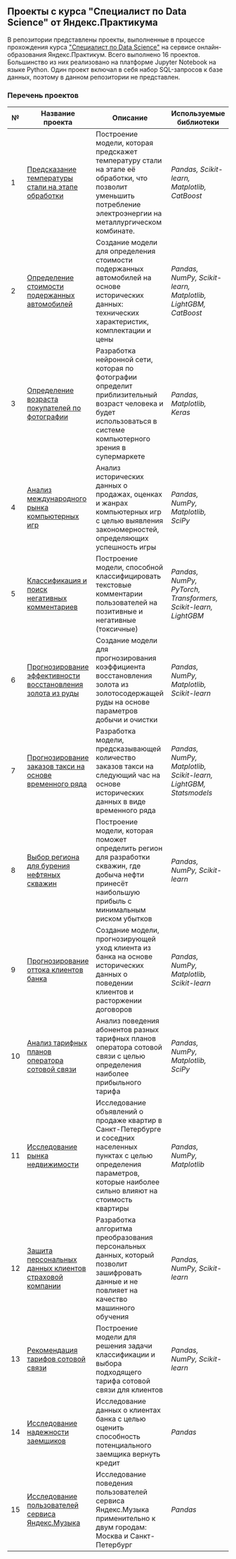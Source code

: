 ## Проекты с курса "Специалист по Data Science" от Яндекс.Практикума
В репозитории представлены проекты, выполненные в процессе прохождения курса ["Специалист по Data Science"](https://practicum.yandex.ru/data-scientist/) на сервисе онлайн-образования Яндекс.Практикум. Всего выполнено 16 проектов. Большинство из них реализовано на платформе Jupyter Notebook на языке Python. Один проект включал в себя набор SQL-запросов к базе данных, поэтому в данном репозитории не представлен.
### Перечень проектов
| № | Название проекта | Описание | Используемые библиотеки | 
| --- | --- | --- | ---|
| 1 | [Предсказание температуры стали на этапе обработки](01_steel_temperature_prediction) | Построение модели, которая предскажет температуру стали на этапе её обработки, что позволит уменьшить потребление электроэнергии на металлургическом комбинате. | *Pandas, Scikit-learn, Matplotlib, CatBoost* |
| 2 | [Определение стоимости подержанных автомобилей](02_car_price_prediction) | Создание модели для определения стоимости подержанных автомобилей на основе исторических данных: технических характеристик, комплектации и цены | *Pandas, NumPy, Scikit-learn, Matplotlib, LightGBM, CatBoost* |
| 3 | [Определение возраста покупателей по фотографии](03_age_recognition_by_photo) | Разработка нейронной сети, которая по фотографии определит приблизительный возраст человека и будет использоваться в системе компьютерного зрения в супермаркете | *Pandas, Matplotlib, Keras* |
| 4 | [Анализ международного рынка компьютерных игр](04_game_market_analysis) | Анализ исторических данных о продажах, оценках и жанрах компьютерных игр с целью выявления закономерностей, определяющих успешность игры| *Pandas, NumPy, Matplotlib, SciPy* |
| 5 | [Классификация и поиск негативных комментариев](05_toxic_comments_search) | Построение модели, способной классифицировать текстовые комментарии пользователей на позитивные и негативные (токсичные)| *Pandas, NumPy, PyTorch, Transformers, Scikit-learn, LightGBM* |
| 6 | [Прогнозирование эффективности восстановления золота из руды](06_gold_recovery_prediction) | Создание модели для прогнозирования коэффициента восстановления золота из золотосодержащей руды на основе параметров добычи и очистки | *Pandas, NumPy, Matplotlib, Scikit-learn* |
| 7 | [Прогнозирование заказов такси на основе временного ряда](07_taxi_time_series) | Разработка модели, предсказывающей количество заказов такси на следующий час на основе исторических данных в виде временного ряда | *Pandas, NumPy, Matplotlib, Scikit-learn, LightGBM,  Statsmodels* |
| 8 | [Выбор региона для бурения нефтяных скважин](08_oil_region_selection) | Построение модели, которая поможет определить регион для разработки скважин, где добыча нефти принесёт наибольшую прибыль c минимальным риском убытков | *Pandas, NumPy, Scikit-learn* |
| 9 | [Прогнозирование оттока клиентов банка](09_bank_client_churn) | Создание модели, прогнозирующей уход клиента из банка на основе исторических данных о поведении клиентов и расторжении договоров | *Pandas, NumPy, Matplotlib, Scikit-learn* |
| 10 | [Анализ тарифных планов оператора сотовой связи](10_tariff_analysis) | Анализ поведения абонентов разных тарифных планов оператора сотовой связи с целью определения наиболее прибыльного тарифа | *Pandas, NumPy, Matplotlib, SciPy* |
| 11 | [Исследование рынка недвижимости](11_real_estate_analysis) | Исследование объявлений о продаже квартир в Санкт-Петербурге и соседних населенных пунктах с целью определения параметров, которые наиболее сильно влияют на стоимость квартиры | *Pandas, NumPy, Matplotlib* |
| 12 | [Защита персональных данных клиентов страховой компании](12_customer_data_protection) | Разработка алгоритма преобразования персональных данных, который позволит зашифровать данные и не повлияет на качество машинного обучения| *Pandas, NumPy, Scikit-learn* |
| 13 | [Рекомендация тарифов сотовой связи](13_tariff_recommendation) | Построение модели для решения задачи классификации и выбора подходящего тарифа сотовой связи для клиентов | *Pandas, NumPy, Scikit-learn* |
| 14 | [Исследование надежности заемщиков](14_borrower_reliability_analysis) | Исследование данных о клиентах банка с целью оценить способность потенциального заемщика вернуть кредит| *Pandas* |
| 15 | [Исследование пользователей сервиса Яндекс.Музыка](15_yandex_music_analysis) | Исследование поведения пользователей сервиса Яндекс.Музыка применительно к двум городам: Москва и Санкт-Петербург | *Pandas* |
